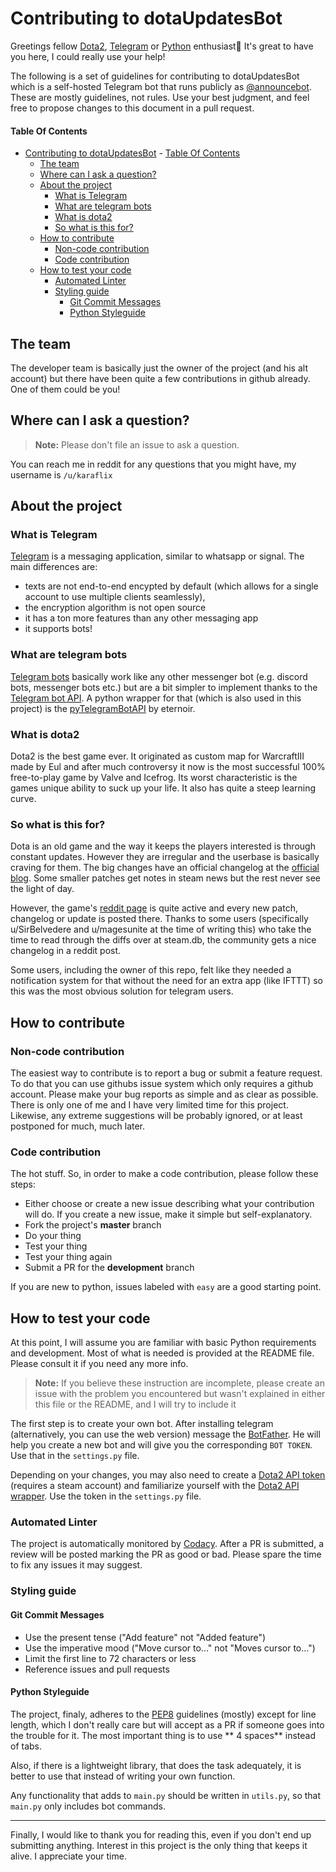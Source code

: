 # Contributing to dotaUpdatesBot

Greetings fellow [Dota2](http://store.steampowered.com/app/570/Dota_2/), [Telegram](https://telegram.org/) or [Python](https://www.python.org/) enthusiast:tada:
It's great to have you here, I could really use your help!

The following is a set of guidelines for contributing to dotaUpdatesBot which is a self-hosted Telegram bot that runs publicly as [@announcebot](http://telegram.me/announcebot). These are mostly guidelines, not rules. Use your best judgment, and feel free to propose changes to this document in a pull request.

#### Table Of Contents

- [Contributing to dotaUpdatesBot](#contributing-to-dotaupdatesbot)
      - [Table Of Contents](#table-of-contents)
  * [The team](#the-team)
  * [Where can I ask a question?](#where-can-i-ask-a-question-)
  * [About the project](#about-the-project)
    + [What is Telegram](#what-is-telegram)
    + [What are telegram bots](#what-are-telegram-bots)
    + [What is dota2](#what-is-dota2)
    + [So what is this for?](#so-what-is-this-for-)
  * [How to contribute](#how-to-contribute)
    + [Non-code contribution](#non-code-contribution)
    + [Code contribution](#code-contribution)
  * [How to test your code](#how-to-test-your-code)
    + [Automated Linter](#automated-linter)
    + [Styling guide](#styling-guide)
      - [Git Commit Messages](#git-commit-messages)
      - [Python Styleguide](#python-styleguide)

## The team

The developer team is basically just the owner of the project (and his alt account) but there have been quite a few contributions in github already. One of them could be you!

## Where can I ask a question?

> **Note:** Please don't file an issue to ask a question.

You can reach me in reddit for any questions that you might have, my username is `/u/karaflix`

## About the project

### What is Telegram

[Telegram](https://telegram.org/) is a messaging application, similar to whatsapp or signal. The main differences are:
* texts are not end-to-end encypted by default (which allows for a single account to use multiple clients seamlessly),  
* the encryption algorithm is not open source
* it has a ton more features than any other messaging app
* it supports bots!

### What are telegram bots

[Telegram bots](https://core.telegram.org/bots) basically work like any other messenger bot (e.g. discord bots, messenger bots etc.) but are a bit simpler to implement thanks to the [Telegram bot API](https://core.telegram.org/bots/api). A python wrapper for that (which is also used in this project) is the [pyTelegramBotAPI](https://github.com/eternnoir/pyTelegramBotAPI/) by eternoir.

### What is dota2

Dota2 is the best game ever. It originated as custom map for WarcraftIII made by Eul and after much controversy it now is the most successful 100% free-to-play game by Valve and Icefrog. Its worst characteristic is the games unique ability to suck up your life. It also has quite a steep learning curve.

### So what is this for?

Dota is an old game and the way it keeps the players interested is through constant updates. However they are irregular and the userbase is basically craving for them. The big changes have an official changelog at the [official blog](blog.dota2.com). Some smaller patches get notes in steam news but the rest never see the light of day. 

However, the game's [reddit page](https://www.reddit.com/r/DotA2/) is quite active and every new patch, changelog or update is posted there. Thanks to some users (specifically u/SirBelvedere and u/magesunite at the time of writing this) who take the time to read through the diffs over at steam.db, the community gets a nice changelog in a reddit post. 

Some users, including the owner of this repo, felt like they needed a notification system for that without the need for an extra app (like IFTTT) so this was the most obvious solution for telegram users.

## How to contribute

### Non-code contribution

The easiest way to contribute is to report a bug or submit a feature request. To do that you can use githubs issue system which only requires a github account.
Please make your bug reports as simple and as clear as possible. There is only one of me and I have very limited time for this project. 
Likewise, any extreme suggestions will be probably ignored, or at least postponed for much, much later.

### Code contribution

The hot stuff. So, in order to make a code contribution, please follow these steps:
* Either choose or create a new issue describing what your contribution will do. If you create a new issue, make it simple but self-explanatory. 
* Fork the project's **master** branch
* Do your thing
* Test your thing
* Test your thing again
* Submit a PR for the **development** branch

If you are new to python, issues labeled with `easy` are a good starting point.

## How to test your code

At this point, I will assume you are familiar with basic Python requirements and development. Most of what is needed is provided at the README file. Please consult it if you need any more info.

> **Note:** If you believe these instruction are incomplete, please create an issue with the problem you encountered but wasn't explained in either this file or the README, and I will try to include it

The first step is to create your own bot. After installing telegram (alternatively, you can use the web version) message the [BotFather](@BotFather). He will help you create a new bot and will give you the corresponding `BOT TOKEN`. Use that in the 
`settings.py` file. 

Depending on your changes, you may also need to create a [Dota2 API token](http://steamcommunity.com/dev/apikey) (requires a steam account) and familiarize yourself with the [Dota2 API wrapper](https://dota2api.readthedocs.io/en/latest/). Use the token in the `settings.py` file.

### Automated Linter

The project is automatically monitored by [Codacy](https://www.codacy.com/app/zachkont/dotaUpdatesBot/dashboard). After a PR is submitted, a review will be posted marking the PR as good or bad. Please spare the time to fix any issues it may suggest.

### Styling guide

#### Git Commit Messages

* Use the present tense ("Add feature" not "Added feature")
* Use the imperative mood ("Move cursor to..." not "Moves cursor to...")
* Limit the first line to 72 characters or less
* Reference issues and pull requests

#### Python Styleguide

The project, finaly, adheres to the [PEP8](https://www.python.org/dev/peps/pep-0008/) guidelines (mostly) except for line length, which I don't really care but will accept as a PR if someone goes into the trouble for it. The most important thing is to use ** 4 spaces** instead of tabs.

Also, if there is a lightweight library, that does the task adequately, it is better to use that instead of writing your own function.

Any functionality that adds to `main.py` should be written in `utils.py`, so that `main.py` only includes bot commands.

---

Finally, I would like to thank you for reading this, even if you don't end up submitting anything. Interest in this project is the only thing that keeps it alive. I appreciate your time.


